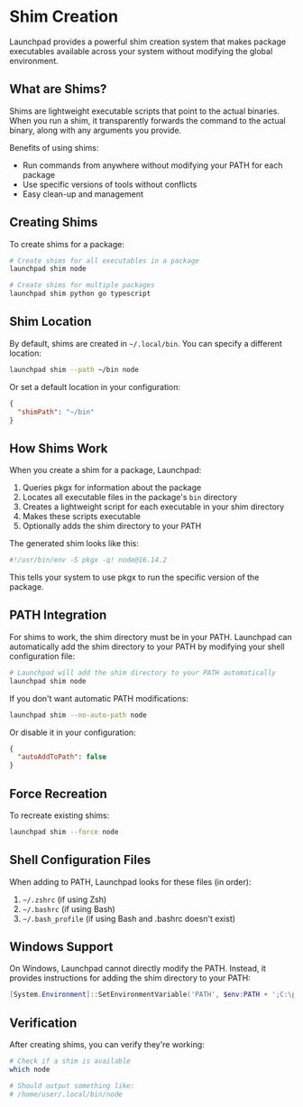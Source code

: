# Shim Creation

Launchpad provides a powerful shim creation system that makes package executables available across your system without modifying the global environment.

## What are Shims?

Shims are lightweight executable scripts that point to the actual binaries. When you run a shim, it transparently forwards the command to the actual binary, along with any arguments you provide.

Benefits of using shims:
- Run commands from anywhere without modifying your PATH for each package
- Use specific versions of tools without conflicts
- Easy clean-up and management

## Creating Shims

To create shims for a package:

```bash
# Create shims for all executables in a package
launchpad shim node

# Create shims for multiple packages
launchpad shim python go typescript
```

## Shim Location

By default, shims are created in `~/.local/bin`. You can specify a different location:

```bash
launchpad shim --path ~/bin node
```

Or set a default location in your configuration:

```json
{
  "shimPath": "~/bin"
}
```

## How Shims Work

When you create a shim for a package, Launchpad:

1. Queries pkgx for information about the package
2. Locates all executable files in the package's `bin` directory
3. Creates a lightweight script for each executable in your shim directory
4. Makes these scripts executable
5. Optionally adds the shim directory to your PATH

The generated shim looks like this:

```sh
#!/usr/bin/env -S pkgx -q! node@16.14.2
```

This tells your system to use pkgx to run the specific version of the package.

## PATH Integration

For shims to work, the shim directory must be in your PATH. Launchpad can automatically add the shim directory to your PATH by modifying your shell configuration file:

```bash
# Launchpad will add the shim directory to your PATH automatically
launchpad shim node
```

If you don't want automatic PATH modifications:

```bash
launchpad shim --no-auto-path node
```

Or disable it in your configuration:

```json
{
  "autoAddToPath": false
}
```

## Force Recreation

To recreate existing shims:

```bash
launchpad shim --force node
```

## Shell Configuration Files

When adding to PATH, Launchpad looks for these files (in order):

1. `~/.zshrc` (if using Zsh)
2. `~/.bashrc` (if using Bash)
3. `~/.bash_profile` (if using Bash and .bashrc doesn't exist)

## Windows Support

On Windows, Launchpad cannot directly modify the PATH. Instead, it provides instructions for adding the shim directory to your PATH:

```powershell
[System.Environment]::SetEnvironmentVariable('PATH', $env:PATH + ';C:\path\to\shims', [System.EnvironmentVariableTarget]::Machine)
```

## Verification

After creating shims, you can verify they're working:

```bash
# Check if a shim is available
which node

# Should output something like:
# /home/user/.local/bin/node
```

